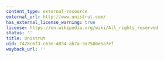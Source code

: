 ```yaml
---
content_type: external-resource
external_url: http://www.unistrut.com/
has_external_license_warning: true
license: https://en.wikipedia.org/wiki/All_rights_reserved
status: ''
title: Unistrut
uid: 7478c6f3-c63e-4034-ab7a-3a750be5a7ef
wayback_url: ''
---
```

